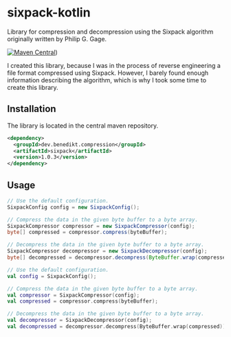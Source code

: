 # sixpack-kotlin

Library for compression and decompression using the Sixpack algorithm originally written by Philip G. Gage.

[![Maven Central](https://maven-badges.herokuapp.com/maven-central/dev.benedikt.compression/sixpack/badge.svg)](https://maven-badges.herokuapp.com/maven-central/dev.benedikt.compression/sixpack))

I created this library, because I was in the process of reverse engineering a file format compressed using Sixpack. However, I barely found enough information describing the algorithm, which is why I took some time to create this library.

## Installation

The library is located in the central maven repository.

```xml
<dependency>
  <groupId>dev.benedikt.compression</groupId>
  <artifactId>sixpack</artifactId>
  <version>1.0.3</version>
</dependency>
```

## Usage

```java
// Use the default configuration.
SixpackConfig config = new SixpackConfig();

// Compress the data in the given byte buffer to a byte array.
SixpackCompressor compressor = new SixpackCompressor(config);
byte[] compressed = compressor.compress(byteBuffer);

// Decompress the data in the given byte buffer to a byte array.
SixpackCompressor decompressor = new SixpackDecompressor(config);
byte[] decompressed = decompressor.decompress(ByteBuffer.wrap(compressed));
```

```kotlin
// Use the default configuration.
val config = SixpackConfig();

// Compress the data in the given byte buffer to a byte array.
val compressor = SixpackCompressor(config);
val compressed = compressor.compress(byteBuffer);

// Decompress the data in the given byte buffer to a byte array.
val decompressor = SixpackDecompressor(config);
val decompressed = decompressor.decompress(ByteBuffer.wrap(compressed));
```
